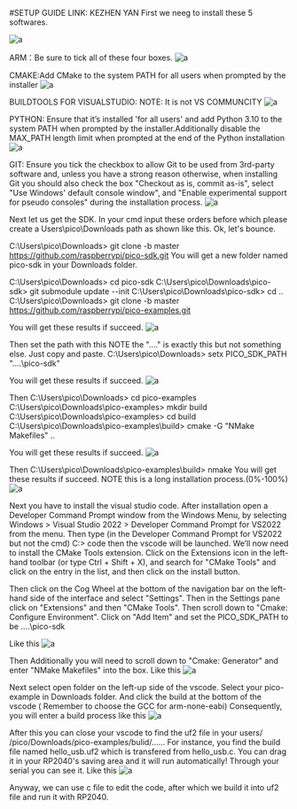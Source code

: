 #SETUP GUIDE LINK: KEZHEN YAN
First we neeg to install these 5 softwares.

![a](https://github.com/akiyamask/guide-for-sdk-installation/blob/main/toolchains.png)

ARM：Be sure to tick all of these four boxes.
![a](https://github.com/akiyamask/guide-for-sdk-installation/blob/main/arm.png)

CMAKE:Add CMake to the system PATH for all users when prompted by the installer
![a](https://github.com/akiyamask/guide-for-sdk-installation/blob/main/cmake.png)

BUILDTOOLS FOR VISUALSTUDIO: NOTE: It is not VS COMMUNCITY
![a](https://github.com/akiyamask/guide-for-sdk-installation/blob/main/vsbtool.png)

PYTHON: Ensure that it’s installed 'for all users' and add Python 3.10 to the system PATH when prompted by
the installer.Additionally disable the MAX_PATH length limit when prompted at the end of the Python
installation
![a](https://github.com/akiyamask/guide-for-sdk-installation/blob/main/python.png)

GIT: Ensure you tick the checkbox to allow Git to be used from 3rd-party software and, unless you have a strong reason
otherwise, when installing Git you should also check the box "Checkout as is, commit as-is", select "Use Windows'
default console window", and "Enable experimental support for pseudo consoles" during the installation process.
![a](https://github.com/akiyamask/guide-for-sdk-installation/blob/main/git.png)

Next let us get the SDK.
In your cmd input these orders before which please create a Users\pico\Downloads path as shown like this.
Ok, let's bounce.

C:\Users\pico\Downloads> git clone -b master https://github.com/raspberrypi/pico-sdk.git
You will get a new folder named pico-sdk in your Downloads folder.

C:\Users\pico\Downloads> cd pico-sdk
C:\Users\pico\Downloads\pico-sdk> git submodule update --init
C:\Users\pico\Downloads\pico-sdk> cd ..
C:\Users\pico\Downloads> git clone -b master https://github.com/raspberrypi/pico-examples.git

You will get these results if succeed.
![a](https://github.com/akiyamask/guide-for-sdk-installation/blob/main/1.png)

Then set the path with this NOTE the "..\.." is exactly this but not something else. Just copy and paste.
C:\Users\pico\Downloads> setx PICO_SDK_PATH "..\..\pico-sdk"

You will get these results if succeed.
![a](https://github.com/akiyamask/guide-for-sdk-installation/blob/main/2.png)

Then 
C:\Users\pico\Downloads> cd pico-examples
C:\Users\pico\Downloads\pico-examples> mkdir build
C:\Users\pico\Downloads\pico-examples> cd build
C:\Users\pico\Downloads\pico-examples\build> cmake -G "NMake Makefiles" ..


You will get these results if succeed.
![a](https://github.com/akiyamask/guide-for-sdk-installation/blob/main/3.png)

Then
C:\Users\pico\Downloads\pico-examples\build> nmake
You will get these results if succeed. NOTE this is a long installation process.(0%-100%)
![a](https://github.com/akiyamask/guide-for-sdk-installation/blob/main/4.png)

Next you have to install the visual studio code.
After installation open a Developer Command
Prompt window from the Windows Menu, by selecting Windows > Visual Studio 2022 > Developer Command Prompt for VS2022
from the menu. Then type (in the Developer Command Prompt for VS2022 but not the cmd)
C:> code
then the vscode will be launched.
We’ll now need to install the CMake Tools extension. Click on the Extensions icon in the left-hand toolbar (or type Ctrl +
Shift + X), and search for "CMake Tools" and click on the entry in the list, and then click on the install button.

Then click on the Cog Wheel at the bottom of the navigation bar on the left-hand side of the interface and select
"Settings". Then in the Settings pane click on "Extensions" and then "CMake Tools". Then scroll down to "Cmake:
Configure Environment". Click on "Add Item" and set the PICO_SDK_PATH to be ..\..\pico-sdk

Like this
![a](https://github.com/akiyamask/guide-for-sdk-installation/blob/main/5.png)

Then Additionally you will need to scroll down to "Cmake: Generator" and enter "NMake Makefiles" into the box.
Like this
![a](https://github.com/akiyamask/guide-for-sdk-installation/blob/main/6.png)

Next select open folder on the left-up side of the vscode. Select your pico-example in Downloads folder.
And click the build at the bottom of the vscode ( Remember to choose the GCC for arm-none-eabi)
Consequently, you will enter a build process like this
![a](https://github.com/akiyamask/guide-for-sdk-installation/blob/main/7.png)

After this you can close your vscode to find the uf2 file in your users/   /pico/Downloads/pico-examples/bulid/......
For instance, you find the build file named hello_usb.uf2 which is transfered from hello_usb.c.
You can drag it in your RP2040's saving area and it will run automatically! Through your serial you can see it.
Like this
![a](https://github.com/akiyamask/guide-for-sdk-installation/blob/main/8.png)

Anyway, we can use c file to edit the code, after which we build it into uf2 file and run it with RP2040.
















